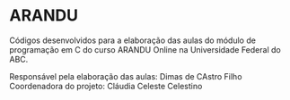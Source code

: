 # ARANDU
Códigos desenvolvidos para a elaboração das aulas do módulo de programação em C do curso ARANDU Online na Universidade Federal do ABC.

Responsável pela elaboração das aulas: Dimas de CAstro Filho
Coordenadora do projeto: Cláudia Celeste Celestino
